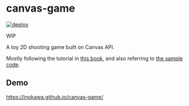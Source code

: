 # canvas-game

[![deploy](https://github.com/inokawa/canvas-game/actions/workflows/deploy.yml/badge.svg)](https://github.com/inokawa/canvas-game/actions/workflows/deploy.yml)

WIP

A toy 2D shooting game built on Canvas API.

Mostly following the tutorial in [this book](https://gihyo.jp/book/2020/978-4-297-11085-7), and also referring to [the sample code](https://github.com/doxas/graphics-programming-book).

## Demo

https://inokawa.github.io/canvas-game/
